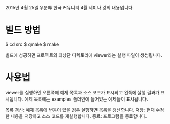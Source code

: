 2015년 4월 25일 우분투 한국 커뮤니티 4월 세미나 강의 내용입니다.

# 빌드 방법

$ cd src
$ qmake
$ make

빌드에 성공하면 프로젝트의 최상단 디렉토리에 viewer라는 실행 파일이 생성됩니다.

# 사용법

viewer를 실행하면 오른쪽에 예제 목록과 소스 코드가 표시되고 왼쪽에 실행 결과가 표시됩니다.
예제 목록에는 examples 폴더안에 들어있는 예제들이 표시됩니다.

목록 갱신: 예제 목록에 변동이 있을 경우 실행하면 목록을 갱신합니다.
저장: 현재 수정한 내용을 저장하고 소스 코드를 재실행합니다.
종료: 프로그램을 종료합니다.



